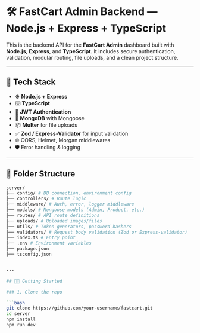 # 🛠️ FastCart Admin Backend — Node.js + Express + TypeScript

This is the backend API for the **FastCart Admin** dashboard built with **Node.js**, **Express**, and **TypeScript**. It includes secure authentication, validation, modular routing, file uploads, and a clean project structure.

---

## 🚀 Tech Stack

- ⚙️ **Node.js + Express**
- ⌨️ **TypeScript**
- 🔐 **JWT Authentication**
- 🧾 **MongoDB** with Mongoose
- 📦 **Multer** for file uploads
- ✅ **Zod / Express-Validator** for input validation
- 🌐 CORS, Helmet, Morgan middlewares
- 🛡️ Error handling & logging

---
## 📁 Folder Structure
```bash
server/
├── config/ # DB connection, environment config
├── controllers/ # Route logic
├── middleware/ # Auth, error, logger middleware
├── modals/ # Mongoose models (Admin, Product, etc.)
├── routes/ # API route definitions
├── uploads/ # Uploaded images/files
├── utils/ # Token generators, password hashers
├── validators/ # Request body validation (Zod or Express-validator)
├── index.ts # Entry point
├── .env # Environment variables
├── package.json
├── tsconfig.json


---

## 🧑‍💻 Getting Started

### 1. Clone the repo

```bash
git clone https://github.com/your-username/fastcart.git
cd server
npm install
npm run dev
